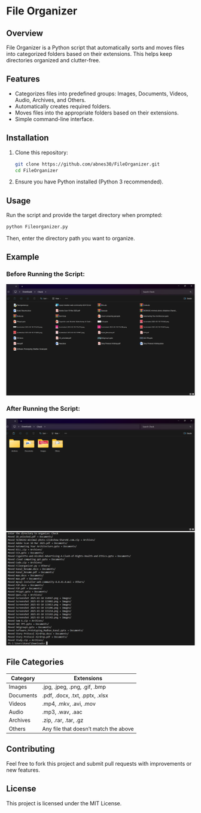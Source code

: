 # File Organizer

## Overview
File Organizer is a Python script that automatically sorts and moves files into categorized folders based on their extensions. This helps keep directories organized and clutter-free.

## Features
- Categorizes files into predefined groups: Images, Documents, Videos, Audio, Archives, and Others.
- Automatically creates required folders.
- Moves files into the appropriate folders based on their extensions.
- Simple command-line interface.

## Installation
1. Clone this repository:
   ```bash
   git clone https://github.com/abnes30/FileOrganizer.git
   cd FileOrganizer
   ```
2. Ensure you have Python installed (Python 3 recommended).

## Usage
Run the script and provide the target directory when prompted:
```bash
python Fileorganizer.py
```
Then, enter the directory path you want to organize.

## Example
### Before Running the Script:
![Before](before_screenshot.png)

### After Running the Script:
![After](after_screenshot.png)
![After2](after_screenshot2.png)

## File Categories
| Category   | Extensions |
|------------|--------------------------------|
| Images    | .jpg, .jpeg, .png, .gif, .bmp |
| Documents | .pdf, .docx, .txt, .pptx, .xlsx |
| Videos    | .mp4, .mkv, .avi, .mov |
| Audio     | .mp3, .wav, .aac |
| Archives  | .zip, .rar, .tar, .gz |
| Others    | Any file that doesn’t match the above |

## Contributing
Feel free to fork this project and submit pull requests with improvements or new features.

## License
This project is licensed under the MIT License.

